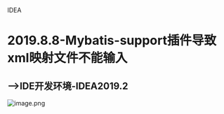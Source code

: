 IDEA
<a name="Gd8dL"></a>
# 2019.8.8-Mybatis-support插件导致xml映射文件不能输入
<a name="NWt9E"></a>
## -->IDE开发环境-IDEA2019.2

![image.png](https://cdn.nlark.com/yuque/0/2019/png/396745/1565249885167-92467341-f5e4-4dd7-a7e0-4cc4a69fd680.png#align=left&display=inline&height=687&originHeight=1889&originWidth=3033&size=322192&status=done&style=none&width=1102.909090909091)

